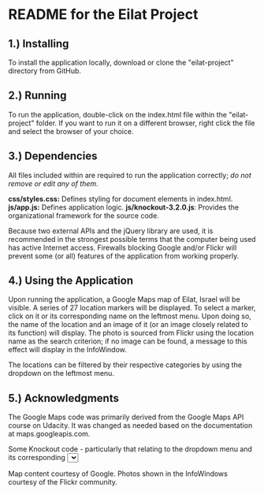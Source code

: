 # **README for the Eilat Project**

## 1.) Installing
To install the application locally, download or clone the "eilat-project" directory
from GitHub.

## 2.) Running
To run the application, double-click on the index.html file within the "eilat-project"
folder. If you want to run it on a different browser, right click the file and
select the browser of your choice.

## 3.) Dependencies
All files included within are required to run the application correctly; _do not
remove or edit any of them_.

**css/styles.css:** Defines styling for document elements in index.html.
**js/app.js:** Defines application logic.
**js/knockout-3.2.0.js**: Provides the organizational framework for the source code.

Because two external APIs and the jQuery library are used, it is recommended in the
strongest possible terms that the computer being used has active Internet access.
Firewalls blocking Google and/or Flickr will prevent some (or all) features of
the application from working properly.

## 4.) Using the Application
Upon running the application, a Google Maps map of Eilat, Israel will be visible.
A series of 27 location markers will be displayed. To select a marker, click on it
or its corresponding name on the leftmost menu. Upon doing so, the name of the location
and an image of it (or an image closely related to its function) will display. The
photo is sourced from Flickr using the location name as the search criterion; if no
image can be found, a message to this effect will display in the InfoWindow.

The locations can be filtered by their respective categories by using the dropdown on
the leftmost menu.

## 5.) Acknowledgments
The Google Maps code was primarily derived from the Google Maps API course on Udacity.
It was changed as needed based on the documentation at maps.googleapis.com.

Some Knockout code - particularly that relating to the dropdown menu and its corresponding
<select> element tag - was inspired by the Shopping Cart Screen application in the
Live Examples section of the knockoutjs.com site.

Map content courtesy of Google.
Photos shown in the InfoWindows courtesy of the Flickr community.
